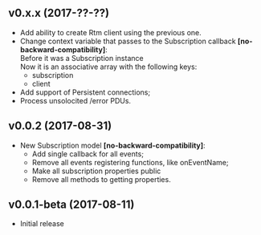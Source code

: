 v0.x.x (2017-??-??)
------------------------
* Add ability to create Rtm client using the previous one.
* Change context variable that passes to the Subscription callback **[no-backward-compatibility]**:  
    Before it was a Subscription instance  
    Now it is an associative array with the following keys:
    - subscription
    - client
* Add support of Persistent connections;
* Process unsolocited /error PDUs.

v0.0.2 (2017-08-31)
------------------------
* New Subscription model **[no-backward-compatibility]**:
  - Add single callback for all events;
  - Remove all events registering functions, like onEventName;
  - Make all subscription properties public
  - Remove all methods to getting properties.

v0.0.1-beta (2017-08-11)
------------------------
* Initial release
